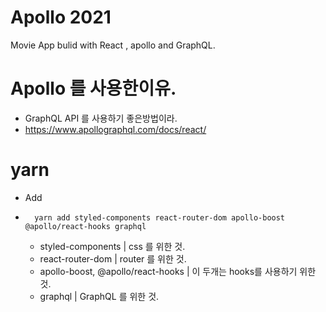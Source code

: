 # Apollo 2021

Movie App bulid with React , apollo and GraphQL.

# Apollo 를 사용한이유.

-   GraphQL API 를 사용하기 좋은방법이라.
-   https://www.apollographql.com/docs/react/

# yarn

-   Add
-       yarn add styled-components react-router-dom apollo-boost @apollo/react-hooks graphql
    -   styled-components | css 를 위한 것.
    -   react-router-dom | router 를 위한 것.
    -   apollo-boost, @apollo/react-hooks | 이 두개는 hooks를 사용하기 위한 것.
    -   graphql | GraphQL 를 위한 것.
